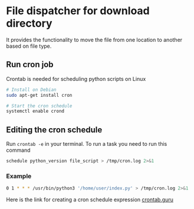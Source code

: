 # File dispatcher for download directory
It provides the functionality to move the file from one location to another based on file type.

## Run cron job
Crontab is needed for scheduling python scripts on Linux
``` bash
# Install on Debian
sudo apt-get install cron

# Start the cron schedule
systemctl enable crond
```

## Editing the cron schedule
Run `crontab -e` in your terminal.
To run a task you need to run this command
``` bash
schedule python_version file_script > /tmp/cron.log 2>&1
```
### Example
``` bash
0 1 * * * /usr/bin/python3 '/home/user/index.py' > /tmp/cron.log 2>&1
```
Here is the link for creating a cron schedule expression [crontab.guru](https://crontab.guru/)